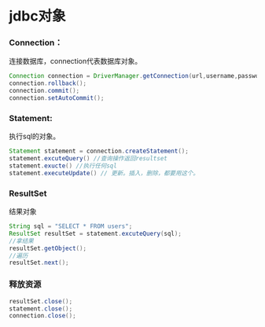 # jdbc对象

### Connection：

连接数据库，connection代表数据库对象。

```java
Connection connection = DriverManager.getConnection(url,username,password);
connection.rollback();
connection.commit();
connection.setAutoCommit();
```

### Statement:

执行sql的对象。

```java
Statement statement = connection.createStatement();
statement.excuteQuery() //查询操作返回resultset
statement.exucte() //执行任何sql
statement.executeUpdate() // 更新。插入，删除，都要用这个。
```

### ResultSet

结果对象

```java
String sql = "SELECT * FROM users";
ResultSet resultSet = statement.excuteQuery(sql);
//拿结果
resultSet.getObject();
//遍历
resultSet.next();
```

### 释放资源

```java
resultSet.close();
statement.close();
connection.close();
```

